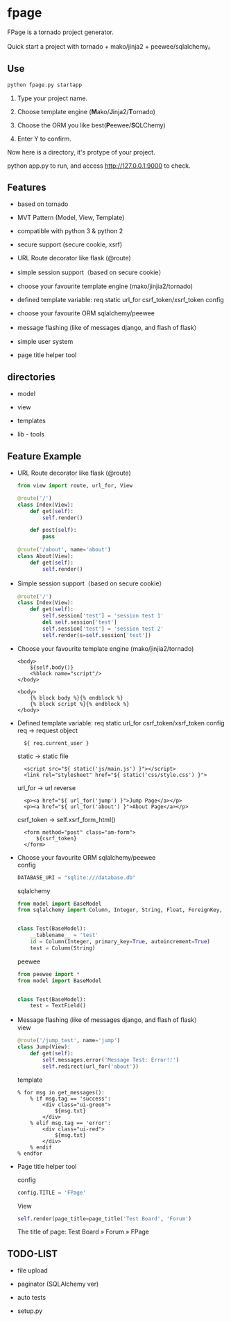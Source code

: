 # fpage

FPage is a tornado project generator.

Quick start a project with tornado + mako/jinja2 + peewee/sqlalchemy。


## Use

```bash
python fpage.py startapp
```

1. Type your project name.

2. Choose template engine (**M**ako/**J**inja2/**T**ornado)

3. Choose the ORM you like best(**P**eewee/**S**QLChemy)

4. Enter Y to confirm.

Now here is a directory, it's protype of your project.

python app.py to run, and access http://127.0.0.1:9000 to check.


## Features

* based on tornado  

* MVT Pattern (Model, View, Template)  

* compatible with python 3 & python 2  

* secure support (secure cookie, xsrf)  

* URL Route decorator like flask (@route)  

* simple session support（based on secure cookie）  

* choose your favourite template engine (mako/jinjia2/tornado)  

* defined template variable: req static url_for csrf_token/xsrf_token config  

* choose your favourite ORM sqlalchemy/peewee  

* message flashing (like of messages django, and flash of flask）  

* simple user system  

* page title helper tool  


## directories

* model

* view

* templates

* lib - tools


## Feature Example

* URL Route decorator like flask (@route)  
  ```python
  from view import route, url_for, View
  
  @route('/')
  class Index(View):
      def get(self):
          self.render()
  
      def post(self):
          pass
          
  @route('/about', name='about')
  class About(View):
      def get(self):
          self.render()

  ```

* Simple session support（based on secure cookie）  
  ```python
  @route('/')
  class Index(View):
      def get(self):
          self.session['test'] = 'session test 1'
          del self.session['test']
          self.session['test'] = 'session test 2'
          self.render(s=self.session['test'])
  ```
  
* Choose your favourite template engine (mako/jinjia2/tornado)  
  ```mako
  <body>
      ${self.body()}
      <%block name="script"/>
  </body>
  ```
  ```jinja
  <body>
      {% block body %}{% endblock %}
      {% block script %}{% endblock %}
  </body>
  ```

* Defined template variable: req static url_for csrf_token/xsrf_token config  
  req -> request object
  ```mako
    ${ req.current_user }
  ```
  static -> static file
  ```mako
    <script src="${ static('js/main.js') }"></script>
    <link rel="stylesheet" href="${ static('css/style.css') }">
  ```
  url_for -> url reverse
  ```mako
    <p><a href="${ url_for('jump') }">Jump Page</a></p>
    <p><a href="${ url_for('about') }">About Page</a></p>
  ```
  csrf_token -> self.xsrf_form_html()
  ```mako
    <form method="post" class="am-form">
        ${csrf_token}
    </form>
  ```

* Choose your favourite ORM sqlalchemy/peewee  
  config
  ```python
  DATABASE_URI = "sqlite:///database.db"
  ```
  sqlalchemy
  ```python
  from model import BaseModel
  from sqlalchemy import Column, Integer, String, Float, ForeignKey, Boolean
  
  
  class Test(BaseModel):
      __tablename__ = 'test'
      id = Column(Integer, primary_key=True, autoincrement=True)
      test = Column(String)
  ```
  peewee
  ```python
  from peewee import *
  from model import BaseModel
  
  
  class Test(BaseModel):
      test = TextField()
  ```

* Message flashing (like of messages django, and flash of flask）  
  view
  ```python
  @route('/jump_test', name='jump')
  class Jump(View):
      def get(self):
          self.messages.error('Message Test: Error!!')
          self.redirect(url_for('about'))
  ```
  template
  ```mako
  % for msg in get_messages():
      % if msg.tag == 'success':
          <div class="ui-green">
              ${msg.txt}
          </div>
      % elif msg.tag == 'error':
          <div class="ui-red">
              ${msg.txt}
          </div>
      % endif
  % endfor
  ```

* Page title helper tool  

  config
  ```python
  config.TITLE = 'FPage'
  ```

  View
  ```python
  self.render(page_title=page_title('Test Board', 'Forum')
  ```
  
  The title of page: Test Board » Forum » FPage


## TODO-LIST

* file upload  

* paginator (SQLAlchemy ver)

* auto tests

* setup.py
